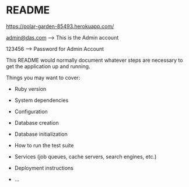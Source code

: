 # README

https://polar-garden-85493.herokuapp.com/

admin@das.com --> This is the Admin account

123456 --> Password for Admin Account


This README would normally document whatever steps are necessary to get the
application up and running.

Things you may want to cover:

* Ruby version

* System dependencies

* Configuration

* Database creation

* Database initialization

* How to run the test suite

* Services (job queues, cache servers, search engines, etc.)

* Deployment instructions

* ...
